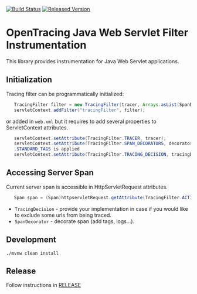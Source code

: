 [![Build Status][ci-img]][ci] [![Released Version][maven-img]][maven]

# OpenTracing Java Web Servlet Filter Instrumentation

This library provides instrumentation for Java Web Servlet applications.

## Initialization

Tracing filter can be programmatically initialized:
```java
   TracingFilter filter = new TracingFilter(tracer, Arrays.asList(SpanDecorator.STANDARD_TAGS, TracingDecision.TRACE_ALL))
   servletContext.addFilter("tracingFilter", filter);
```

or added in `web.xml` but it requires to add several properties to ServletContext attributes.
```java
   servletContext.setAttribute(TracingFilter.TRACER, tracer);
   servletContext.setAttribute(TracingFilter.SPAN_DECORATORS, decorators); // optional, if no present SpanDecorator
   .STANDARD_TAGS is applied
   servletContext.setAttribute(TracingFilter.TRACING_DECISION, tracingDecision); // optional
```

## Accessing Server Span
Current server span is accessible in HttpServletRequest attributes.
```java
   Span span = (Span)httpservletRequest.getAttribute(TracingFilter.ACTIVE_SPAN);
```

* `TracingDecision` - provide your implementation in case if you would like to exclude some urls from being traced.
* `SpanDecorator` - decorate span (add tags, logs...).

## Development
```shell
./mvnw clean install
```

## Release
Follow instructions in [RELEASE](RELEASE.md)


   [ci-img]: https://travis-ci.org/opentracing-contrib/java-web-servlet-filter.svg?branch=master
   [ci]: https://travis-ci.org/opentracing-contrib/java-web-servlet-filter
   [maven-img]: https://img.shields.io/maven-central/v/io.opentracing/opentracing-web-servlet-filter.svg?maxAge=2592000
   [maven]: http://search.maven.org/#search%7Cga%7C1%7Copentracing-web-servlet-filter
